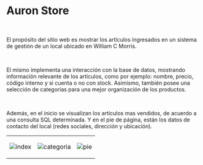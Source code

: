 <h1>Auron Store</h1>
<br>
<p> El propósito del sitio web es mostrar los artículos ingresados en un sistema de gestión de un local ubicado en William C Morris. </p>
<br>
<p>El mismo implementa una interacción con la base de datos, mostrando información relevante de los artículos, como por ejemplo: nombre, precio, código interno y si cuenta o no con stock. 
Asimismo, también posee una selección de categorías para una mejor organización de los productos.</p>
<br>
<p>Además, en el inicio se visualizan los artículos mas vendidos, de acuerdo a una consulta SQL determinada. Y en el pie de página, están los datos de contacto del local (redes sociales, dirección y ubicación).</p>


<table>
  <tr>
    
  <td>
    
   ![index](https://github.com/user-attachments/assets/0cf1b16d-eafd-4aef-84f6-27f0eb3b3f40)
  </td>
  
  <td>
    
   ![categoria](https://github.com/user-attachments/assets/9eba9bff-b8e8-40a6-b876-abf68b677ec3)

  </td>
  
  <td>
    
   ![pie](https://github.com/user-attachments/assets/131798f0-a122-4df8-9358-cb55a9d1caff)

  </td>
  </tr>
</table>
